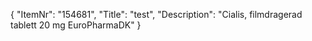 {
  "ItemNr": "154681",
  "Title": "test",
  "Description": "Cialis, filmdragerad tablett 20 mg EuroPharmaDK"
}